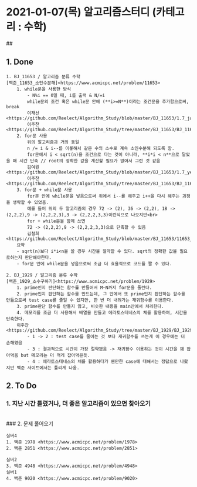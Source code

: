 # 2021-01-07(목) 알고리즘스터디 (카테고리 : 수학)<br>
##<br>
## 1. Done
	1. BJ_11653 / 알고리즘 분류 수학
	[백준_11653_소인수분해]<https://www.acmicpc.net/problem/11653>
		1. while문을 사용한 방식
			- N%i == 0일 때, i를 출력 & N/=i
			while문의 조건 혹은 while문 안에 (**i>=N**)이라는 조건문을 추가함으로써, break
			이재선<https://github.com/Reelect/Algorithm_Study/blob/master/BJ_11653/1.7_jaesun.cpp>
			이주찬<https://github.com/Reelect/Algorithm_Study/tree/master/BJ_11653/BJ_11653_LJC>
		2. for문 사용
			위의 알고리즘과 거의 동일
			n /= i & i--를 이욯해서 같은 수의 소수로 계속 소인수분해 되도록 함.
			for문에서 i < sqrt(n)을 조건으로 다는 것이 아니라, **i*i < n**으로 달았을 때 시간 단축 // root의 정확한 값을 계산할 필요가 없어서 그런 것 같음
			김여원<https://github.com/Reelect/Algorithm_Study/blob/master/BJ_11653/1.7_yeowon.cpp>
			이주찬<https://github.com/Reelect/Algorithm_Study/tree/master/BJ_11653/BJ_11653_LJC>
		3. for문 + while문 사용
			for문 안에 while문을 넣음으로써 위에서 i--를 해주고 i++을 다시 해주는 과정을 생략할 수 있었음.
			예를 들어 위의 두 알고리즘의 경우 72 -> (2), 36 -> (2,2), 18 -> (2,2,2),9 -> (2,2,2,3),3 -> (2,2,2,3,3)이런식으로 나오지만<br>
			for + while문을 함께 쓰면
			72 -> (2,2,2),9 -> (2,2,2,3,3)으로 단축할 수 있음
			김철희<https://github.com/Reelect/Algorithm_Study/blob/master/BJ_11653/11653_fe.cpp>
		요약 
		- sqrt(n)보다 i*i<n을 쓸 경우 시간을 절약할 수 있다. sqrt의 정확한 값을 필요로하는지 판단해야한다.
		- for문 안에 while문을 넣음으로써 조금 더 효율적으로 코드를 짤 수 있다.

	2. BJ_1929 / 알고리즘 분류 수학
	[백준_1929_소수구하기]<https://www.acmicpc.net/problem/1929>
		1. prime인지 판단하는 함수를 만들어서 M~N까지 for문을 돌린다.
		2. prime인지 판단하는 함수를 만드는데, 그 안에서 또 prime인지 판단하는 함수를 만듦으로써 test case를 줄일 수 있지만, 한 번 더 내려가는 재귀함수를 이용한다.
		3. prime판단 함수를 만들지 않고, 비슷한 내용을 main안에서 처리한다.
		4. 메모리를 조금 더 사용해서 배열을 만들고 에라토스테네스의 체를 활용하여, 시간을 단축한다.
		이주찬<https://github.com/Reelect/Algorithm_Study/tree/master/BJ_1929/BJ_1929_LJC>
			- 1 -> 2 : test case를 줄이는 것 보다 재귀함수를 쓰는게 이 경우에는 더 손해였음
			- 3 : 결과적으로 시간이 가장 절약됐음 -> 재귀함수 이용하는 것이 시간을 꽤 잡아먹음 but 메모리는 더 적게 잡아먹은듯.
			- 4 : 에라토스테네스의 채를 활용하다가 웬만한 case에 대해서는 정답으로 나왔지만 백준 사이트에서는 틀리게 나옴.

## 2. To Do
### 1. 지난 시간 틀렸거나, 더 좋은 알고리즘이 있으면 찾아오기<br>
<br>
### 2. 문제 풀어오기<br>

	실버4
	1. 백준 1978 <https://www.acmicpc.net/problem/1978>
	2. 백준 2851 <https://www.acmicpc.net/problem/2851>
	
	실버2
	3. 백준 4948 <https://www.acmicpc.net/problem/4948>
	실버1
	4. 백준 9020 <https://www.acmicpc.net/problem/9020>

